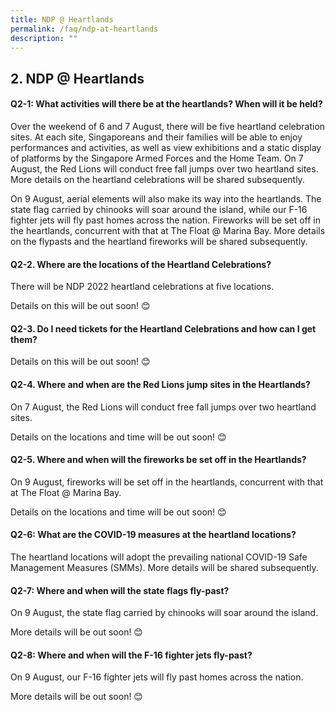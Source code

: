 ```yaml
---
title: NDP @ Heartlands
permalink: /faq/ndp-at-heartlands
description: ""
---
```

## 2. NDP @ Heartlands

#### Q2-1: What activities will there be at the heartlands? When will it be held?

Over the weekend of 6 and 7 August, there will be five heartland celebration sites. At each site, Singaporeans and their families will be able to enjoy performances and activities, as well as view exhibitions and a static display of platforms by the Singapore Armed Forces and the Home Team. On 7 August, the Red Lions will conduct free fall jumps over two heartland sites. More details on the heartland celebrations will be shared subsequently. 

On 9 August, aerial elements will also make its way into the heartlands. The state flag carried by chinooks will soar around the island, while our F-16 fighter jets will fly past homes across the nation. Fireworks will be set off in the heartlands, concurrent with that at The Float @ Marina Bay. More details on the flypasts and the heartland fireworks will be shared subsequently.

#### Q2-2. Where are the locations of the Heartland Celebrations?
There will be NDP 2022 heartland celebrations at five locations. 

Details on this will be out soon! 😊


#### Q2-3. Do I need tickets for the Heartland Celebrations and how can I get them?

Details on this will be out soon! 😊


#### Q2-4. Where and when are the Red Lions jump sites in the Heartlands? 

On 7 August, the Red Lions will conduct free fall jumps over two heartland sites.

Details on the locations and time will be out soon! 😊



#### Q2-5. Where and when will the fireworks be set off in the Heartlands?
On 9 August, fireworks will be set off in the heartlands, concurrent with that at The Float @ Marina Bay. 

Details on the locations and time will be out soon! 😊


#### Q2-6: What are the COVID-19 measures at the heartland locations?
The heartland locations will adopt the prevailing national COVID-19 Safe Management Measures (SMMs). More details will be shared subsequently.

#### Q2-7: Where and when will the state flags fly-past?
On 9 August, the state flag carried by chinooks will soar around the island.

More details will be out soon! 😊


#### Q2-8: Where and when will the F-16 fighter jets fly-past?
On 9 August, our F-16 fighter jets will fly past homes across the nation. 

More details will be out soon! 😊